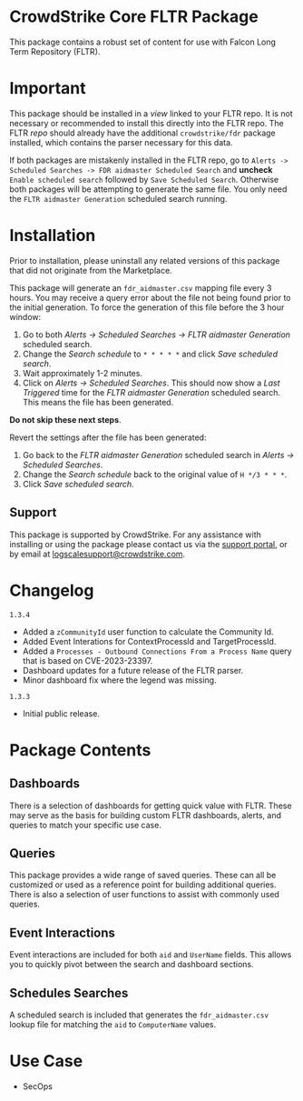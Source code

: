 # CrowdStrike Core FLTR Package

This package contains a robust set of content for use with Falcon Long Term Repository (FLTR). 

# Important

This package should be installed in a *view* linked to your FLTR repo. It is not necessary or recommended to install this directly into the FLTR repo. The FLTR *repo* should already have the additional `crowdstrike/fdr` package installed, which contains the parser necessary for this data.

If both packages are mistakenly installed in the FLTR repo, go to `Alerts -> Scheduled Searches -> FDR aidmaster Scheduled Search` and **uncheck** `Enable scheduled search` followed by `Save Scheduled Search`. Otherwise both packages will be attempting to generate the same file. You only need the `FLTR aidmaster Generation` scheduled search running. 

# Installation

Prior to installation, please uninstall any related versions of this package that did not originate from the Marketplace.

This package will generate an `fdr_aidmaster.csv` mapping file every 3 hours. You may receive a query error about the file not being found prior to the initial generation. To force the generation of this file before the 3 hour window:

1. Go to both *Alerts -> Scheduled Searches -> FLTR aidmaster Generation* scheduled search.
2. Change the *Search schedule* to `* * * * *` and click *Save scheduled search*.
3. Wait approximately 1-2 minutes.
4. Click on *Alerts -> Scheduled Searches*. This should now show a *Last Triggered* time for the *FLTR aidmaster Generation* scheduled search. This means the file has been generated.

**Do not skip these next steps**. 

Revert the settings after the file has been generated:

1. Go back to the *FLTR aidmaster Generation* scheduled search in *Alerts -> Scheduled Searches*.
2. Change the *Search schedule* back to the original value of `H */3 * * *`.
3. Click *Save scheduled search*.

## Support

This package is supported by CrowdStrike. For any assistance with installing or using the package please contact us via the [support portal](https://www.crowdstrike.com/products/observability-and-log-management/support/), or by email at logscalesupport@crowdstrike.com.

# Changelog

`1.3.4`
- Added a `zCommunityId` user function to calculate the Community Id.
- Added Event Interations for ContextProcessId and TargetProcessId.
- Added a `Processes - Outbound Connections From a Process Name` query that is based on CVE-2023-23397.
- Dashboard updates for a future release of the FLTR parser. 
- Minor dashboard fix where the legend was missing. 

`1.3.3`
- Initial public release. 

# Package Contents

## Dashboards

There is a selection of dashboards for getting quick value with FLTR. These may serve as the basis for building custom FLTR dashboards, alerts, and queries to match your specific use case.

## Queries

This package provides a wide range of saved queries. These can all be customized or used as a reference point for building additional queries. There is also a selection of user functions to assist with commonly used queries. 

## Event Interactions

Event interactions are included for both `aid` and `UserName` fields. This allows you to quickly pivot between the search and dashboard sections. 

## Schedules Searches

A scheduled search is included that generates the `fdr_aidmaster.csv` lookup file for matching the `aid` to `ComputerName` values. 

# Use Case

- SecOps